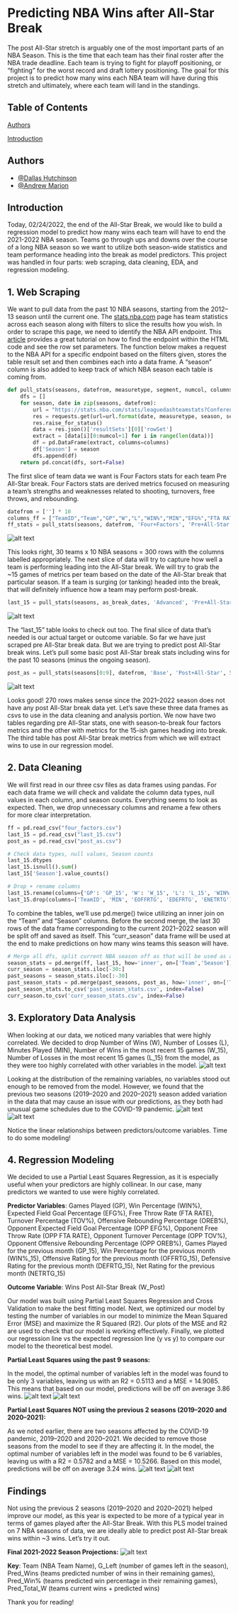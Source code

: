 
# Predicting NBA Wins after All-Star Break

The post All-Star stretch is arguably one of the most important
 parts of an NBA Season. This is the time that each team has their
 final roster after the NBA trade deadline. Each team is trying to
  fight for playoff positioning, or “fighting” for the worst 
  record and draft lottery positioning. The goal for this project
  is to predict how many wins each NBA team will have during this
  stretch and ultimately, where each team will land in the
  standings.


## Table of Contents
[Authors](#authors)

[Introduction](#introduction)
## Authors

- [@Dallas Hutchinson](https://github.com/dallas-hutch)
- [@Andrew Marion](https://github.com/andrewmarion)


## Introduction
Today, 02/24/2022, the end of the All-Star Break, we would like
to build a regression model to predict how many wins each team
will have to end the 2021-2022 NBA season. Teams go through ups
and downs over the course of a long NBA season so we want to
utilize both season-wide statistics and team performance heading
into the break as model predictors. This project was handled in four
parts: web scraping, data cleaning, EDA, and
regression modeling. 
## 1. Web Scraping

We want to pull data from the past 10 NBA seasons, starting from 
the 2012–13 season until the current one. The [stats.nba.com](https://www.nba.com/stats/)
page has team statistics across each season along with filters to slice 
the results how you wish. In order to scrape this page, we need to
identify the NBA API endpoint. This [article](https://jedong.medium.com/using-python-to-scrape-nba-individual-player-stats-in-less-than-20-lines-44b149e21434) 
provides a great tutorial on how to find the endpoint within the HTML code 
and see the row set parameters. The function below makes a request 
to the NBA API for a specific endpoint based on the filters given, 
stores the table result set and then combines each into a data frame. 
A “season” column is also added to keep track of which NBA season 
each table is coming from.
```python
def pull_stats(seasons, datefrom, measuretype, segment, numcol, columns):
    dfs = []
    for season, date in zip(seasons, datefrom):
        url = "https://stats.nba.com/stats/leaguedashteamstats?Conference=&DateFrom={}&DateTo=&Division=&GameScope=&GameSegment=&LastNGames=0&LeagueID=00&Location=&MeasureType={}&Month=0&OpponentTeamID=0&Outcome=&PORound=0&PaceAdjust=N&PerMode=PerGame&Period=0&PlayerExperience=&PlayerPosition=&PlusMinus=N&Rank=N&Season={}&SeasonSegment={}&SeasonType=Regular+Season&ShotClockRange=&StarterBench=&TeamID=0&TwoWay=0&VsConference=&VsDivision="
        res = requests.get(url=url.format(date, measuretype, season, segment), headers=headers)
        res.raise_for_status()
        data = res.json()['resultSets'][0]['rowSet']
        extract = [data[i][0:numcol+1] for i in range(len(data))]
        df = pd.DataFrame(extract, columns=columns)
        df['Season'] = season
        dfs.append(df)
    return pd.concat(dfs, sort=False)
```
The first slice of team data we want is Four Factors stats for each 
team Pre All-Star break. Four Factors stats are derived metrics 
focused on measuring a team’s strengths and weaknesses related to 
shooting, turnovers, free throws, and rebounding.
```python
datefrom = [''] * 10
columns_ff = ["TeamID","Team","GP","W","L","WIN%","MIN","EFG%","FTA RATE","TOV%","OREB%","OPP EFG%","OPP FTA RATE","OPP TOV%","OPP OREB%"]
ff_stats = pull_stats(seasons, datefrom, 'Four+Factors', 'Pre+All-Star', 14, columns_ff)
```
![alt text](https://github.com/dallas-hutch/NBA-Wins-Prediction/blob/main/images/ff_table.png)

This looks right, 30 teams x 10 NBA seasons = 300 rows with the 
columns labelled appropriately. The next slice of data will try to 
capture how well a team is performing leading into the All-Star 
break. We will try to grab the ~15 games of metrics per team based 
on the date of the All-Star break that particular season. If a team 
is surging (or tanking) headed into the break, that will definitely 
influence how a team may perform post-break.
```python
last_15 = pull_stats(seasons, as_break_dates, 'Advanced', 'Pre+All-Star', 12, columns_last15)
```
![alt text](https://github.com/dallas-hutch/NBA-Wins-Prediction/blob/main/images/last15_table.png)

The “last_15” table looks to check out too. The final slice of data 
that’s needed is our actual target or outcome variable. So far we 
have just scraped pre All-Star break data. But we are trying to 
predict post All-Star break wins. Let’s pull some basic post 
All-Star break stats including wins for the past 10 seasons 
(minus the ongoing season).
```python
post_as = pull_stats(seasons[0:9], datefrom, 'Base', 'Post+All-Star', 5, columns_post_as)
```
![alt text](https://github.com/dallas-hutch/NBA-Wins-Prediction/blob/main/images/post_as_table.png)

Looks good! 270 rows makes sense since the 2021–2022 season does 
not have any post All-Star break data yet. Let’s save these three 
data frames as csvs to use in the data cleaning and analysis portion. 
We now have two tables regarding pre All-Star stats, one with 
season-to-break four factors metrics and the other with metrics for 
the 15-ish games heading into break. The third table has post All-Star 
break metrics from which we will extract wins to use in our 
regression model.
## 2. Data Cleaning

We will first read in our three csv files as data frames using 
pandas. For each data frame we will check and validate the column 
data types, null values in each column, and season counts. 
Everything seems to look as expected. Then, we drop unnecessary 
columns and rename a few others for more clear interpretation.
```python
ff = pd.read_csv("four_factors.csv")
last_15 = pd.read_csv("last_15.csv")
post_as = pd.read_csv("post_as.csv")

# Check data types, null values, Season counts
last_15.dtypes
last_15.isnull().sum()
last_15['Season'].value_counts()

# Drop + rename columns
last_15.rename(columns={'GP': 'GP_15', 'W': 'W_15', 'L': 'L_15', 'WIN%': 'WIN%_15'}, inplace=True)
last_15.drop(columns=['TeamID', 'MIN', 'EOFFRTG', 'EDEFRTG', 'ENETRTG'], inplace=True)
```
To combine the tables, we’ll use pd.merge() twice utilizing an 
inner join on the “Team” and “Season” columns. Before the second 
merge, the last 30 rows of the data frame corresponding to the 
current 2021–2022 season will be split off and saved as itself. 
This “curr_season” data frame will be used at the end to make 
predictions on how many wins teams this season will have.
```python
# Merge all dfs, split current NBA season off as that will be used as a test case
season_stats = pd.merge(ff, last_15, how='inner', on=['Team','Season'])
curr_season = season_stats.iloc[-30:]
past_seasons = season_stats.iloc[:-30]
past_season_stats = pd.merge(past_seasons, post_as, how='inner', on=['Team', 'Season'])
past_season_stats.to_csv('past_season_stats.csv', index=False)
curr_season.to_csv('curr_season_stats.csv', index=False)
```
## 3. Exploratory Data Analysis

When looking at our data, we noticed many variables that were highly 
correlated. We decided to drop Number of Wins (W), Number of 
Losses (L), Minutes Played (MIN), Number of Wins in the most 
recent 15 games (W_15), Number of Losses in the most recent 15 
games (L_15) from the model, as they were too highly correlated 
with other variables in the model.
![alt text](https://github.com/dallas-hutch/NBA-Wins-Prediction/blob/main/images/corr_matrix.png)

Looking at the distribution of the remaining variables, no variables 
stood out enough to be removed from the model. However, we found 
that the previous two seasons (2019–2020 and 2020–2021) season 
added variation in the data that may cause an issue with our 
predictions, as they both had unusual game schedules due to the 
COVID-19 pandemic.
![alt text](https://github.com/dallas-hutch/NBA-Wins-Prediction/blob/main/images/pairplot.png)
![alt text](https://github.com/dallas-hutch/NBA-Wins-Prediction/blob/main/images/pairplot2.png)

Notice the linear relationships between predictors/outcome variables. Time to do some modeling!
## 4. Regression Modeling

We decided to use a Partial Least Squares Regression, as it is 
especially useful when your predictors are highly collinear. In our 
case, many predictors we wanted to use were highly correlated.

__Predictor Variables__: Games Played (GP), Win Percentage (WIN%), 
Expected Field Goal Percentage (EFG%), Free Throw Rate (FTA RATE), 
Turnover Percentage (TOV%), Offensive Rebounding Percentage (OREB%), 
Opponent Expected Field Goal Percentage (OPP EFG%), 
Opponent Free Throw Rate (OPP FTA RATE), Opponent 
Turnover Percentage (OPP TOV%), Opponent Offensive Rebounding 
Percentage (OPP OREB%), Games Played for the previous 
month (GP_15), Win Percentage for the previous month (WIN%_15), 
Offensive Rating for the previous month (OFFRTG_15), 
Defensive Rating for the previous month (DEFRTG_15), 
Net Rating for the previous month (NETRTG_15)

__Outcome Variable__: Wins Post All-Star Break (W_Post)

Our model was built using Partial Least Squares Regression and 
Cross Validation to make the best fitting model. Next, we optimized 
our model by testing the number of variables in our model to 
minimize the Mean Squared Error (MSE) and maximize the R Squared 
(R2). Our plots of the MSE and R2 are used to check that our model 
is working effectively. Finally, we plotted our regression line vs 
the expected regression line (y vs y) to compare our model to the 
theoretical best model.

**Partial Least Squares using the past 9 seasons:**

In the model, the optimal number of variables left in the model was 
found to be only 3 variables, leaving us with an R2 = 0.5113 and 
a MSE = 14.9085. This means that based on our model, predictions 
will be off on average 3.86 wins.
![alt text](https://github.com/dallas-hutch/NBA-Wins-Prediction/blob/main/images/r2_mse_plots.png)
![alt text](https://github.com/dallas-hutch/NBA-Wins-Prediction/blob/main/images/r2_mse_rpd_plot.png)

**Partial Least Squares NOT using the previous 2 seasons 
(2019–2020 and 2020–2021):**

As we noted earlier, there are two seasons affected by the COVID-19 
pandemic, 2019–2020 and 2020–2021. We decided to remove those 
seasons from the model to see if they are affecting it.
In the model, the optimal number of variables left in the model was 
found to be 6 variables, leaving us with a R2 = 0.5782 and a 
MSE = 10.5266. Based on this model, predictions will be off on 
average 3.24 wins.
![alt text](https://github.com/dallas-hutch/NBA-Wins-Prediction/blob/main/images/optimize_r2_mse.png)
![alt text](https://github.com/dallas-hutch/NBA-Wins-Prediction/blob/main/images/optimize_r2_mse_rpd.png)

## Findings

Not using the previous 2 seasons (2019–2020 and 2020–2021) 
helped improve our model, as this year is expected to be more of a 
typical year in terms of games played after the All-Star Break. 
With this PLS model trained on 7 NBA seasons of data, we are 
ideally able to predict post All-Star break wins within ~3 wins. 
Let’s try it out.

**Final 2021-2022 Season Projections:**
![alt text](https://github.com/dallas-hutch/NBA-Wins-Prediction/blob/main/images/final_predictions.png)

__Key__: Team (NBA Team Name), G_Left (number of games left in the 
season), Pred_Wins (teams predicted number of wins in their 
remaining games), Pred_Win% (teams predicted win percentage in 
their remaining games), Pred_Total_W (teams current wins + predicted 
wins)

Thank you for reading!
